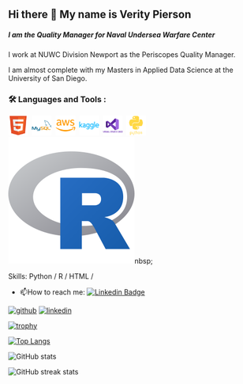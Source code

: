 ## Hi there 👋 My name is Verity Pierson
##### I am the Quality Manager for Naval Undersea Warfare Center


I work at NUWC Division Newport as the Periscopes Quality Manager.

I am almost complete with my Masters in Applied Data Science at the University of San Diego.

### :hammer_and_wrench: Languages and Tools :
<div>
  <img src="https://github.com/devicons/devicon/blob/master/icons/html5/html5-original.svg" title="HTML5" alt="HTML" width="40" height="40"/>&nbsp;
  <img src="https://github.com/devicons/devicon/blob/master/icons/mysql/mysql-original-wordmark.svg" title="MySQL"  alt="MySQL" width="40" height="40"/>&nbsp;
  <img src="https://github.com/devicons/devicon/blob/master/icons/amazonwebservices/amazonwebservices-plain-wordmark.svg" title="AWS" alt="AWS" width="40" height="40"/>&nbsp;
  <img src="https://github.com/devicons/devicon/blob/master/icons/kaggle/kaggle-original-wordmark.svg" title="Kaggle"  alt="Kaggle" width="40" height="40"/>&nbsp;
  <img src="https://github.com/devicons/devicon/blob/master/icons/visualstudio/visualstudio-original-wordmark.svg" title="VisualStudio" alt="VisualStudio" width="40" height="40"/>&nbsp;
  <img src="https://github.com/devicons/devicon/blob/master/icons/python/python-plain-wordmark.svg" title="Python" alt="Python" width"40" height="40"/>&nbsp;
  <img src="https://github.com/devicons/devicon/blob/master/icons/r/r-original.svg" title="R" alt"R" width"40" height"40/>nbsp;
</div>

Skills: Python / R / HTML /

- :mailbox:How to reach me: [![Linkedin Badge](https://img.shields.io/badge/-kakbar-blue?style=flat&logo=Linkedin&logoColor=white)]([your-linkedin-url](https://www.linkedin.com/in/verity-pierson-51531b3a/))

[<img src='https://cdn.jsdelivr.net/npm/simple-icons@3.0.1/icons/github.svg' alt='github' height='40'>](https://github.com/vpierson100)  [<img src='https://cdn.jsdelivr.net/npm/simple-icons@3.0.1/icons/linkedin.svg' alt='linkedin' height='40'>](https://www.linkedin.com/in/verity-pierson/)  

[![trophy](https://github-profile-trophy.vercel.app/?username=vpierson100)](https://github.com/ryo-ma/github-profile-trophy)

[![Top Langs](https://github-readme-stats.vercel.app/api/top-langs/?username=vpierson100)](https://github.com/anuraghazra/github-readme-stats)

![GitHub stats](https://github-readme-stats.vercel.app/api?username=vpierson100&show_icons=true)  

![GitHub streak stats](https://streak-stats.demolab.com/?user=vpierson100)  

